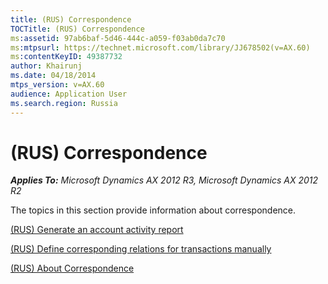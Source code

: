 ```yaml
---
title: (RUS) Correspondence
TOCTitle: (RUS) Correspondence
ms:assetid: 97ab6baf-5d46-444c-a059-f03ab0da7c70
ms:mtpsurl: https://technet.microsoft.com/library/JJ678502(v=AX.60)
ms:contentKeyID: 49387732
author: Khairunj
ms.date: 04/18/2014
mtps_version: v=AX.60
audience: Application User
ms.search.region: Russia
---
```


# (RUS) Correspondence 


_**Applies To:** Microsoft Dynamics AX 2012 R3, Microsoft Dynamics AX 2012 R2_

The topics in this section provide information about correspondence.

[(RUS) Generate an account activity report](rus-generate-an-account-activity-report.md)

[(RUS) Define corresponding relations for transactions manually](rus-define-corresponding-relations-for-transactions-manually.md)

[(RUS) About Correspondence](rus-about-correspondence.md)

  


